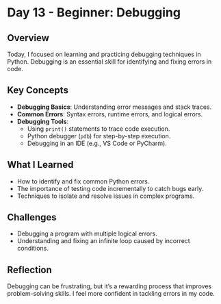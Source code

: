 # Day 13 - Beginner: Debugging

## Overview
Today, I focused on learning and practicing debugging techniques in Python. Debugging is an essential skill for identifying and fixing errors in code.

## Key Concepts
- **Debugging Basics**: Understanding error messages and stack traces.
- **Common Errors**: Syntax errors, runtime errors, and logical errors.
- **Debugging Tools**:
    - Using `print()` statements to trace code execution.
    - Python debugger (`pdb`) for step-by-step execution.
    - Debugging in an IDE (e.g., VS Code or PyCharm).

## What I Learned
- How to identify and fix common Python errors.
- The importance of testing code incrementally to catch bugs early.
- Techniques to isolate and resolve issues in complex programs.

## Challenges
- Debugging a program with multiple logical errors.
- Understanding and fixing an infinite loop caused by incorrect conditions.

## Reflection
Debugging can be frustrating, but it’s a rewarding process that improves problem-solving skills. I feel more confident in tackling errors in my code.
